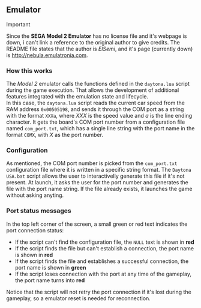 ## Emulator

> [!IMPORTANT]  
> Since the **SEGA Model 2 Emulator** has no license file and it's webpage is down, i can't link a reference to the original author to give credits. The README file states that the author is *ElSemi*, and it's page (currently down) is http://nebula.emulatronia.com.

### How this works
The *Model 2* emulator calls the functions defined in the `daytona.lua` script during the game execution. That allows the development of additional features integrated with the emulation state and lifecycle.  
In this case, the `daytona.lua` script reads the current car speed from the RAM address `0x00505198`, and sends it through the COM port as a string with the format `XXXa`, where *XXX* is the speed value and *a* is the line ending character. It gets the board's COM port number from a configuration file named `com_port.txt`, which has a single line string with the port name in the format `COMX`, with *X* as the port number.

### Configuration
As mentioned, the COM port number is picked from the `com_port.txt` configuration file where it is written in a specific string format. The `Daytona USA.bat` script allows the user to interactivelly generate this file if it's not present. At launch, it asks the user for the port number and generates the file with the port name string. If the file already exists, it launches the game without asking anyting.

### Port status messages
In the top left corner of the screen, a small green or red text indicates the port connection status:
- If the script can't find the configuration file, the `NULL` text is shown in **red**
- If the script finds the file but can't establish a connection, the port name is shown in **red**
- If the script finds the file and establishes a successful connection, the port name is shown in **green**
- If the script loses connection with the port at any time of the gameplay, the port name turns into **red**

Notice that the script will not retry the port connection if it's lost during the gameplay, so a emulator reset is needed for reconnection.
